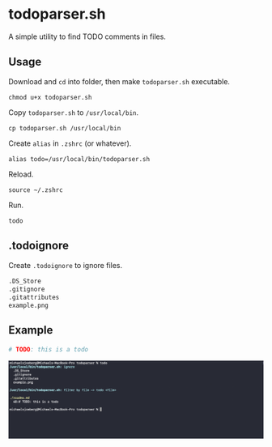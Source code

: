 # todoparser.sh

A simple utility to find TODO comments in files.

## Usage

Download and `cd` into folder, then make `todoparser.sh` executable.

```shell
chmod u+x todoparser.sh
```

Copy `todoparser.sh` to `/usr/local/bin`.

```shell
cp todoparser.sh /usr/local/bin
```

Create `alias` in `.zshrc` (or whatever).

```shell
alias todo=/usr/local/bin/todoparser.sh
```

Reload.

```shell
source ~/.zshrc
```

Run.

```shell
todo
```

## .todoignore

Create `.todoignore` to ignore files.

```
.DS_Store
.gitignore
.gitattributes
example.png

```

## Example

```python
# TODO: this is a todo
```

![example.png](example.png)

